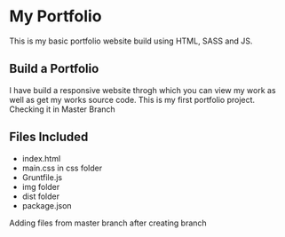 # My Portfolio
This is my basic portfolio website build using HTML, SASS and JS.
 
## Build a Portfolio
I have build a responsive website throgh which you can view my work as well as get my works source code.
This is my first portfolio project.
Checking it in Master Branch

## Files Included

* index.html
* main.css in css folder
* Gruntfile.js
* img folder
* dist folder
* package.json

Adding files from master branch after creating branch
